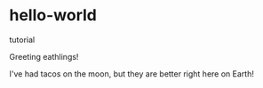 # hello-world
tutorial

Greeting eathlings!

I've had tacos on the moon, but they are better right here on Earth!
